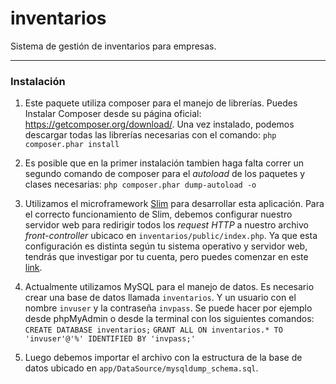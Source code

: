 # inventarios
Sistema de gestión de inventarios para empresas.

___

### Instalación

1. Este paquete utiliza composer para el manejo de librerías. Puedes Instalar Composer desde su página oficial: https://getcomposer.org/download/. Una vez instalado, podemos descargar todas las librerías necesarias con el comando: `php composer.phar install`

2. Es posible que en la primer instalación tambien haga falta correr un segundo comando de composer para el *autoload* de los paquetes y clases necesarias: `php composer.phar dump-autoload -o`

3. Utilizamos el microframework [Slim](http://www.slimframework.com/) para desarrollar esta aplicación. Para el correcto funcionamiento de Slim, debemos configurar nuestro servidor web para redirigir todos los *request HTTP* a nuestro archivo *front-controller* ubicaco en `inventarios/public/index.php`. Ya que esta configuración es distinta según tu sistema operativo y servidor web, tendrás que investigar por tu cuenta, pero puedes comenzar en este [link](http://www.slimframework.com/docs/start/web-servers.html).

4. Actualmente utilizamos MySQL para el manejo de datos. Es necesario crear una base de datos llamada `inventarios`. Y un usuario con el nombre `invuser` y la contraseña `invpass`. Se puede hacer por ejemplo desde phpMyAdmin o desde la terminal con los siguientes comandos: `CREATE DATABASE inventarios;` `GRANT ALL ON inventarios.* TO 'invuser'@'%' IDENTIFIED BY 'invpass;'`

5. Luego debemos importar el archivo con la estructura de la base de datos ubicado en `app/DataSource/mysqldump_schema.sql`.
